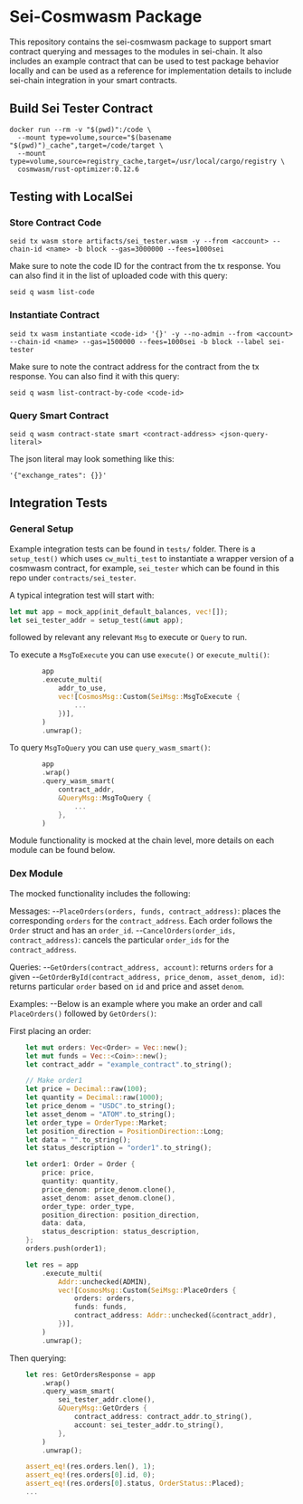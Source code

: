 # Sei-Cosmwasm Package

This repository contains the sei-cosmwasm package to support smart contract querying and messages to the modules in sei-chain. It also includes an example contract that can be used to test package behavior locally and can be used as a reference for implementation details to include sei-chain integration in your smart contracts.

## Build Sei Tester Contract

```
docker run --rm -v "$(pwd)":/code \
  --mount type=volume,source="$(basename "$(pwd)")_cache",target=/code/target \
  --mount type=volume,source=registry_cache,target=/usr/local/cargo/registry \
  cosmwasm/rust-optimizer:0.12.6
```

## Testing with LocalSei

### Store Contract Code

`seid tx wasm store artifacts/sei_tester.wasm -y --from <account> --chain-id <name> -b block --gas=3000000 --fees=1000sei`

Make sure to note the code ID for the contract from the tx response. You can also find it in the list of uploaded code with this query:

`seid q wasm list-code`

### Instantiate Contract

`seid tx wasm instantiate <code-id> '{}' -y --no-admin --from <account> --chain-id <name> --gas=1500000 --fees=1000sei -b block --label sei-tester`

Make sure to note the contract address for the contract from the tx response. You can also find it with this query:

`seid q wasm list-contract-by-code <code-id>`

### Query Smart Contract

`seid q wasm contract-state smart <contract-address> <json-query-literal>`

The json literal may look something like this:

`'{"exchange_rates": {}}'`

## Integration Tests

### General Setup

Example integration tests can be found in `tests/` folder. There is a `setup_test()` which uses `cw_multi_test` to instantiate a wrapper version of a cosmwasm contract, for example, `sei_tester` which can be found in this repo under `contracts/sei_tester`.

A typical integration test will start with:

```rust
let mut app = mock_app(init_default_balances, vec![]);
let sei_tester_addr = setup_test(&mut app);
```

followed by relevant any relevant `Msg` to execute or `Query` to run.

To execute a `MsgToExecute` you can use `execute()` or `execute_multi()`:

```rust
        app
        .execute_multi(
            addr_to_use,
            vec![CosmosMsg::Custom(SeiMsg::MsgToExecute {
                ...
            })],
        )
        .unwrap();
```

To query `MsgToQuery` you can use `query_wasm_smart()`:

```rust
        app
        .wrap()
        .query_wasm_smart(
            contract_addr,
            &QueryMsg::MsgToQuery {
                ...
            },
        )
```

Module functionality is mocked at the chain level, more details on each module can be found below.

### Dex Module

The mocked functionality includes the following:

Messages:
--`PlaceOrders(orders, funds, contract_address)`: places the corresponding `orders` for the `contract_address`. Each order follows the `Order` struct and has an `order_id`.
--`CancelOrders(order_ids, contract_address)`: cancels the particular `order_ids` for the `contract_address`.

Queries:
--`GetOrders(contract_address, account)`: returns `orders` for a given
--`GetOrderById(contract_address, price_denom, asset_denom, id)`: returns particular `order` based on `id` and price and asset `denom`.

Examples:
--Below is an example where you make an order and call `PlaceOrders()` followed by `GetOrders()`:

First placing an order:

```rust
    let mut orders: Vec<Order> = Vec::new();
    let mut funds = Vec::<Coin>::new();
    let contract_addr = "example_contract".to_string();

    // Make order1
    let price = Decimal::raw(100);
    let quantity = Decimal::raw(1000);
    let price_denom = "USDC".to_string();
    let asset_denom = "ATOM".to_string();
    let order_type = OrderType::Market;
    let position_direction = PositionDirection::Long;
    let data = "".to_string();
    let status_description = "order1".to_string();

    let order1: Order = Order {
        price: price,
        quantity: quantity,
        price_denom: price_denom.clone(),
        asset_denom: asset_denom.clone(),
        order_type: order_type,
        position_direction: position_direction,
        data: data,
        status_description: status_description,
    };
    orders.push(order1);

    let res = app
        .execute_multi(
            Addr::unchecked(ADMIN),
            vec![CosmosMsg::Custom(SeiMsg::PlaceOrders {
                orders: orders,
                funds: funds,
                contract_address: Addr::unchecked(&contract_addr),
            })],
        )
        .unwrap();
```

Then querying:

```rust
    let res: GetOrdersResponse = app
        .wrap()
        .query_wasm_smart(
            sei_tester_addr.clone(),
            &QueryMsg::GetOrders {
                contract_address: contract_addr.to_string(),
                account: sei_tester_addr.to_string(),
            },
        )
        .unwrap();

    assert_eq!(res.orders.len(), 1);
    assert_eq!(res.orders[0].id, 0);
    assert_eq!(res.orders[0].status, OrderStatus::Placed);
    ...

```
